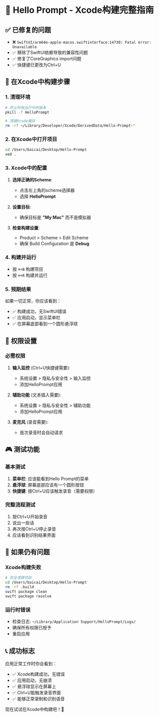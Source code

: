# 🚀 Hello Prompt - Xcode构建完整指南

## ✅ 已修复的问题
- ❌ `SwiftUI/arm64e-apple-macos.swiftinterface:14730: Fatal error: Unavailable`
- ✅ 移除了SwiftUI依赖导致的兼容性问题
- ✅ 修复了CoreGraphics import问题
- ✅ 快捷键已更改为Ctrl+U

## 🎯 在Xcode中构建步骤

### 1. 清理环境
```bash
# 终止所有运行中的版本
pkill -f HelloPrompt

# 清理Xcode缓存
rm -rf ~/Library/Developer/Xcode/DerivedData/Hello-Prompt-*
```

### 2. 在Xcode中打开项目
```bash
cd /Users/baicai/Desktop/Hello-Prompt
xed .
```

### 3. Xcode中的配置
1. **选择正确的Scheme**: 
   - 点击左上角的scheme选择器
   - 选择 **HelloPrompt**

2. **设置目标**:
   - 确保目标是 **"My Mac"** 而不是模拟器

3. **检查构建设置**:
   - Product > Scheme > Edit Scheme
   - 确保 Build Configuration 是 **Debug**

### 4. 构建并运行
- 按 `⌘+B` 构建项目
- 按 `⌘+R` 构建并运行

### 5. 预期结果
如果一切正常，你应该看到：
- ✅ 构建成功，无SwiftUI错误
- ✅ 应用启动，显示菜单栏
- ✅ 在屏幕底部看到一个圆形悬浮球

## 🔧 权限设置

### 必需权限
1. **输入监控** (Ctrl+U快捷键需要):
   - 系统设置 > 隐私与安全性 > 输入监控
   - 添加HelloPrompt应用

2. **辅助功能** (文本插入需要):
   - 系统设置 > 隐私与安全性 > 辅助功能  
   - 添加HelloPrompt应用

3. **麦克风** (录音需要):
   - 首次录音时会自动请求

## 🎮 测试功能

### 基本测试
1. **菜单栏**: 应该能看到Hello Prompt的菜单
2. **悬浮球**: 屏幕底部应该有一个圆形按钮
3. **快捷键**: 按Ctrl+U应该触发录音（需要权限）

### 完整流程测试
1. 按Ctrl+U开始录音
2. 说出一些话
3. 再次按Ctrl+U停止录音
4. 应该看到识别结果界面

## 🐛 如果仍有问题

### Xcode构建失败
```bash
# 完全清理项目
cd /Users/baicai/Desktop/Hello-Prompt
rm -rf .build
swift package clean
swift package resolve
```

### 运行时错误
- 检查日志: `~/Library/Application Support/HelloPrompt/Logs/`
- 确保所有权限已授予
- 重启应用

## 📞 成功标志

应用正常工作时你会看到：
- ✅ Xcode构建成功，无错误
- ✅ 应用启动，无崩溃
- ✅ 悬浮球显示在屏幕上
- ✅ Ctrl+U能触发录音界面
- ✅ 能够正常录制和识别语音

现在试试在Xcode中构建吧！🚀